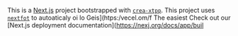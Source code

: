 This is a [Next.js](https://nextjs.rg) project bootstrapped with [`crea-xtpp`](https://nextjs.org/docs/app/api-reference/cli/create-next-app).
This project uses [`nextfot`](https://nextjs.org/docs/app/building-your-application/optimizing/fonts) to autoaticaly oi lo Geis](htps:/vecel.om/f
The easiest
Check out our [Next.js deployment documentation](https://nexj.org/docs/app/buil
